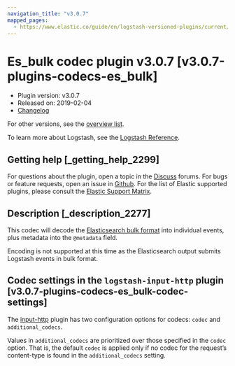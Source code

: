 ```yaml
---
navigation_title: "v3.0.7"
mapped_pages:
  - https://www.elastic.co/guide/en/logstash-versioned-plugins/current/v3.0.7-plugins-codecs-es_bulk.html
---
```


# Es_bulk codec plugin v3.0.7 [v3.0.7-plugins-codecs-es_bulk]


* Plugin version: v3.0.7
* Released on: 2019-02-04
* [Changelog](https://github.com/logstash-plugins/logstash-codec-es_bulk/blob/v3.0.7/CHANGELOG.md)

For other versions, see the [overview list](codec-es_bulk-index.md).

To learn more about Logstash, see the [Logstash Reference](logstash://reference/index.md).

## Getting help [_getting_help_2299]

For questions about the plugin, open a topic in the [Discuss](http://discuss.elastic.co) forums. For bugs or feature requests, open an issue in [Github](https://github.com/logstash-plugins/logstash-codec-es_bulk). For the list of Elastic supported plugins, please consult the [Elastic Support Matrix](https://www.elastic.co/support/matrix#matrix_logstash_plugins).


## Description [_description_2277]

This codec will decode the [Elasticsearch bulk format](http://www.elasticsearch.org/guide/en/elasticsearch/reference/current/docs-bulk.html) into individual events, plus metadata into the `@metadata` field.

Encoding is not supported at this time as the Elasticsearch output submits Logstash events in bulk format.


## Codec settings in the `logstash-input-http` plugin [v3.0.7-plugins-codecs-es_bulk-codec-settings]

The [input-http](/lsr/plugins-inputs-http.md) plugin has two configuration options for codecs: `codec` and `additional_codecs`.

Values in `additional_codecs` are prioritized over those specified in the `codec` option. That is, the default `codec` is applied only if no codec for the request’s content-type is found in the `additional_codecs` setting.


